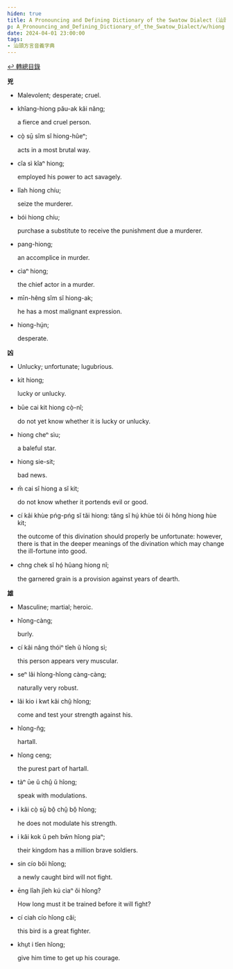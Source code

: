 ```yaml
---
hiden: true
title: A Pronouncing and Defining Dictionary of the Swatow Dialect (汕頭方言音義字典) / hiong
p: A_Pronouncing_and_Defining_Dictionary_of_the_Swatow_Dialect/w/hiong
date: 2024-04-01 23:00:00
tags: 
- 汕頭方言音義字典
---
```


[↩️ 轉總目錄](/A_Pronouncing_and_Defining_Dictionary_of_the_Swatow_Dialect)


**兇**
- Malevolent; desperate; cruel.

- khîang-hiong pău-ak kâi nâng;

  a fierce and cruel person.

- cò̤ sṳ̄ sĭm sĭ hiong-hûeⁿ;

  acts in a most brutal way.

- cĭa sì kîaⁿ hiong;

  employed his power to act savagely.

- lîah hiong chíu;

  seize the murderer.

- bói hiong chíu;

  purchase a substitute to receive the punishment due a murderer.

- pang-hiong;

  an accomplice in murder.

- cìaⁿ hiong;

  the chief actor in a murder.

- mīn-hêng sĭm sĭ hiong-ak;

  he has a most malignant expression.

- hiong-hṳ́n;

  desperate.

**凶**
- Unlucky; unfortunate; lugubrious.

- kit hiong;

  lucky or unlucky.

- būe cai kit hiong cò̤-nî;

  do not yet know whether it is lucky or unlucky.

- hiong cheⁿ sìu;

  a baleful star.

- hiong sie-sit;

  bad news.

- m̄ cai sî hiong a sĭ kit;

  do not know whether it portends evil or good.

- cí kâi khùe pńg-pńg sĭ tăi hiong: tăng sĭ hṳ́ khùe tói ŏi hông hiong hùe kit;

  the outcome of this divination should properly be  unfortunate: however, there is that in the deeper meanings of the  divination which may change the ill-fortune into good.

- chng chek sĭ hó̤ hûang hiong nî;

  the garnered grain is a provision against years of dearth.

**雄**
- Masculine; martial; heroic.

- hîong-càng;

  burly.

- cí kâi nâng thóiⁿ tîeh ŭ hîong sì;

  this person appears very muscular.

- seⁿ lâi hîong-hîong càng-càng;

  naturally very robust.

- lâi kio i kwt kâi chṳ̂ hîong;

  come and test your strength against his.

- hîong-n̂g;

  hartall.

- hîong ceng;

  the purest part of hartall.

- tàⁿ ūe ŭ chṳ̂ ŭ hîong;

  speak with modulations.

- i kâi cò̤ sṳ̄ bô̤ chṳ̂ bô̤ hîong;

  he does not modulate his strength.

- i kâi kok ŭ peh bw̄n hîong piaⁿ;

  their kingdom has a million brave soldiers.

- sin cío bŏi hîong;

  a newly caught bird will not fight.

- ēng lîah jîeh kú cìaⁿ ŏi hîong?

  How long must it be trained before it will fight?

- cí ciah cío hîong căi;

  this bird is a great fighter.

- khṳt i tĭen hîong;

  give him time to get up his courage.